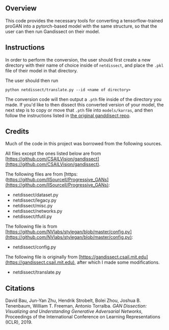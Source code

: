 ## Overview


This code provides the necessary tools for converting a tensorflow-trained proGAN into a pytorch-based model with the same structure, so that the user can then run Gandissect on their model.

## Instructions

In order to perform the conversion, the user should first create a new directory with their name of choice inside of `netdissect`, and place the `.pkl` file of their model in that directory.

The user should then run
```
python netdissect/translate.py --id <name of directory>
```
The conversion code will then output a `.pth` file inside of the directory you made. If you'd like to then dissect this converted version of your model, the next step is to copy or move that `.pth` file into `models/karras`, and then follow the instructions listed in [the original ganddisect repo](https://github.com/CSAILVision/gandissect).

## Credits

Much of the code in this project was borrowed from the following sources. 

All files except the ones listed below are from [https://github.com/CSAILVision/gandissect](https://github.com/CSAILVision/gandissect).

The following files are from [https:(https://github.com/llSourcell/Progressive_GANs](https://github.com/llSourcell/Progressive_GANs):
- netdissect/dataset.py
- netdissect/legacy.py
- netdissect/misc.py
- netdissect/networks.py
- netdissect/tfutil.py

The following file is from [https://github.com/NVlabs/stylegan/blob/master/config.py](https://github.com/NVlabs/stylegan/blob/master/config.py):
- netdissect/config.py

The following file is originally from [https://gandissect.csail.mit.edu](https://gandissect.csail.mit.edu), after which I made some modifications.
- netdissect/translate.py

## Citations

David Bau, Jun-Yan Zhu, Hendrik Strobelt, Bolei Zhou, Joshua B. Tenenbaum, William T. Freeman, Antonio Torralba. _GAN Dissection: Visualizing and Understanding Generative Adversarial Networks_, Proceedings of the International Conference on Learning Representations (ICLR), 2019.
